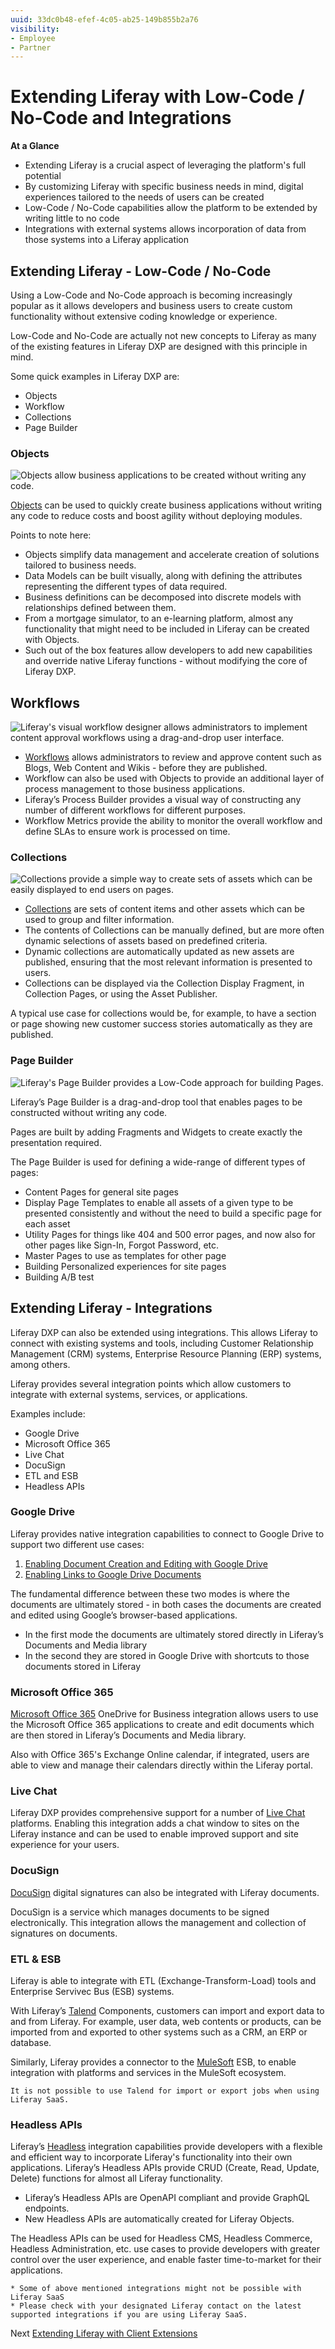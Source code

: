 ```yaml
---
uuid: 33dc0b48-efef-4c05-ab25-149b855b2a76
visibility: 
- Employee
- Partner
---
```


# Extending Liferay with Low-Code / No-Code and Integrations

**At a Glance**

* Extending Liferay is a crucial aspect of leveraging the platform's full potential
* By customizing Liferay with specific business needs in mind, digital experiences tailored to the needs of users can be created
* Low-Code / No-Code capabilities allow the platform to be extended by writing little to no code
* Integrations with external systems allows incorporation of data from those systems into a Liferay application

## Extending Liferay - Low-Code / No-Code

Using a Low-Code and No-Code approach is becoming increasingly popular as it allows developers and business users to create custom functionality without extensive coding knowledge or experience.

Low-Code and No-Code are actually not new concepts to Liferay as many of the existing features in Liferay DXP are designed with this principle in mind.

Some quick examples in Liferay DXP are:

* Objects
* Workflow
* Collections
* Page Builder

### Objects

![Objects allow business applications to be created without writing any code.](./low-code-no-code/images/01.png)

[Objects](https://learn.liferay.com/w/dxp/building-applications/objects) can be used to quickly create business applications without writing any code to reduce costs and boost agility without deploying modules.

Points to note here:

* Objects simplify data management and accelerate creation of solutions tailored to business needs.
* Data Models can be built visually, along with defining the attributes representing the different types of data required.
* Business definitions can be decomposed into discrete models with relationships defined between them.
* From a mortgage simulator, to an e-learning platform, almost any functionality that might need to be included in Liferay can be created with Objects.
* Such out of the box features allow developers to add new capabilities and override native Liferay functions - without modifying the core of Liferay DXP.

## Workflows

![Liferay's visual workflow designer allows administrators to implement content approval workflows using a drag-and-drop user interface.](./low-code-no-code/images/02.png)

* [Workflows](https://learn.liferay.com/w/dxp/process-automation/workflow) allows administrators to review and approve content such as Blogs, Web Content and Wikis - before they are published.
* Workflow can also be used with Objects to provide an additional layer of process management to those business applications.
* Liferay’s Process Builder provides a visual way of constructing any number of different workflows for different purposes.
* Workflow Metrics provide the ability to monitor the overall workflow and define SLAs to ensure work is processed on time.

### Collections

![Collections provide a simple way to create sets of assets which can be easily displayed to end users on pages.](./low-code-no-code/images/03.png)

* [Collections](https://learn.liferay.com/w/dxp/content-authoring-and-management/collections-and-collection-pages) are sets of content items and other assets which can be used to group and filter information.
* The contents of Collections can be manually defined, but are more often dynamic selections of assets based on predefined criteria.
* Dynamic collections are automatically updated as new assets are published, ensuring that the most relevant information is presented to users.
* Collections can be displayed via the Collection Display Fragment, in Collection Pages, or using the Asset Publisher.

A typical use case for collections would be, for example, to have a section or page showing new customer success stories automatically as they are published.

### Page Builder

![Liferay's Page Builder provides a Low-Code approach for building Pages.](./low-code-no-code/images/04.png)

Liferay’s Page Builder is a drag-and-drop tool that enables pages to be constructed without writing any code.

Pages are built by adding Fragments and Widgets to create exactly the presentation required.

The Page Builder is used for defining a wide-range of different types of pages:

* Content Pages for general site pages
* Display Page Templates to enable all assets of a given type to be presented consistently and without the need to build a specific page for each asset
* Utility Pages for things like 404 and 500 error pages, and now also for other pages like Sign-In, Forgot Password, etc.
* Master Pages to use as templates for other page
* Building Personalized experiences for site pages
* Building A/B test

## Extending Liferay - Integrations

Liferay DXP can also be extended using integrations. This allows Liferay to connect with existing systems and tools, including Customer Relationship Management (CRM) systems, Enterprise Resource Planning (ERP) systems, among others.

Liferay provides several integration points which allow customers to integrate with external systems, services, or applications.

Examples include:

* Google Drive
* Microsoft Office 365
* Live Chat
* DocuSign
* ETL and ESB
* Headless APIs

### Google Drive

Liferay provides native integration capabilities to connect to Google Drive to support two different use cases:

1. [Enabling Document Creation and Editing with Google Drive](https://learn.liferay.com/w/dxp/content-authoring-and-management/documents-and-media/devops/google-drive-integration/enabling-document-creation-and-editing-with-google-drive)
2. [Enabling Links to Google Drive Documents](https://learn.liferay.com/w/dxp/content-authoring-and-management/documents-and-media/devops/google-drive-integration/enabling-links-to-google-drive-documents)

The fundamental difference between these two modes is where the documents are ultimately stored - in both cases the documents are created and edited using Google’s browser-based applications.

* In the first mode the documents are ultimately stored directly in Liferay’s Documents and Media library
* In the second they are stored in Google Drive with shortcuts to those documents stored in Liferay

### Microsoft Office 365

[Microsoft Office 365](https://learn.liferay.com/w/dxp/content-authoring-and-management/documents-and-media/uploading-and-managing/creating-documents/creating-and-editing-documents-with-microsoft-office-365) OneDrive for Business integration allows users to use the Microsoft Office 365 applications to create and edit documents which are then stored in Liferay’s Documents and Media library.

Also with Office 365's Exchange Online calendar, if integrated, users are able to view and manage their calendars directly within the Liferay portal.

### Live Chat

Liferay DXP provides comprehensive support for a number of [Live Chat](https://learn.liferay.com/w/dxp/site-building/personalizing-site-experience/enabling-automated-live-chat-systems) platforms. Enabling this integration adds a chat window to sites on the Liferay instance and can be used to enable improved support and site experience for your users.

### DocuSign

[DocuSign](https://learn.liferay.com/web/guest/w/dxp/content-authoring-and-management/documents-and-media/uploading-and-managing/enabling-docusign-digital-signatures) digital signatures can also be integrated with Liferay documents. 

DocuSign is a service which manages documents to be signed electronically. This integration allows the management and collection of signatures on documents.

### ETL & ESB

Liferay is able to integrate with ETL (Exchange-Transform-Load) tools and Enterprise Servivec Bus (ESB) systems.

With Liferay’s [Talend](https://learn.liferay.com/web/guest/w/dxp/system-administration/data-integration/liferay-talend-components-overview) Components, customers can import and export data to and from Liferay. For example, user data, web contents or products, can be imported from and exported to other systems such as a CRM, an ERP or database.

Similarly, Liferay provides a connector to the [MuleSoft](https://learn.liferay.com/w/commerce/add-ons-and-connectors/mulesoft) ESB, to enable integration with platforms and services in the MuleSoft ecosystem.

```{note}
It is not possible to use Talend for import or export jobs when using Liferay SaaS.
```

### Headless APIs

Liferay’s [Headless](https://learn.liferay.com/w/dxp/headless-delivery/using-liferay-as-a-headless-platform) integration capabilities provide developers with a flexible and efficient way to incorporate Liferay's functionality into their own applications. Liferay’s Headless APIs provide CRUD (Create, Read, Update, Delete) functions for almost all Liferay functionality.

* Liferay’s Headless APIs are OpenAPI compliant and provide GraphQL endpoints.
* New Headless APIs are automatically created for Liferay Objects.

The Headless APIs can be used for Headless CMS, Headless Commerce, Headless Administration, etc. use cases to provide developers with greater control over the user experience, and enable faster time-to-market for their applications.

```{note}
* Some of above mentioned integrations might not be possible with Liferay SaaS
* Please check with your designated Liferay contact on the latest supported integrations if you are using Liferay SaaS.
```

Next [Extending Liferay with Client Extensions](./client-extensions.md)
